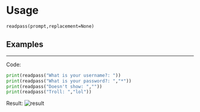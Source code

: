 # Usage
`readpass(prompt,replacement=None)`

## Examples
***
Code:
```python
print(readpass("What is your username?: "))
print(readpass("What is your password?: ","*"))
print(readpass("Doesn't show: ",""))
print(readpass("Troll: ","lol"))
```
Result:
![result](https://storage.googleapis.com/replit/images/1588714358415_93e285e48a92005926f1f9eaf7ec52fa.png)